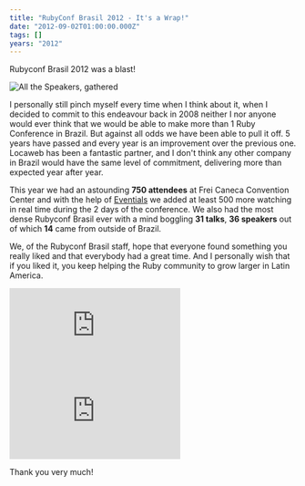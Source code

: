 ```yaml
---
title: "RubyConf Brasil 2012 - It's a Wrap!"
date: "2012-09-02T01:00:00.000Z"
tags: []
years: "2012"
---
```


<p></p>
<p>Rubyconf Brasil 2012 was a blast!</p>
<p><img src="http://s3.amazonaws.com/akitaonrails/assets/image_asset/image/21/big_546041_441163865926592_603827335_n.jpg" srcset="http://s3.amazonaws.com/akitaonrails/assets/image_asset/image/21/546041_441163865926592_603827335_n.jpg 2x" alt="All the Speakers, gathered"></p>
<p>I personally still pinch myself every time when I think about it, when I decided to commit to this endeavour back in 2008 neither I nor anyone would ever think that we would be able to make more than 1 Ruby Conference in Brazil. But against all odds we have been able to pull it off. 5 years have passed and every year is an improvement over the previous one. Locaweb has been a fantastic partner, and I don't think any other company in Brazil would have the same level of commitment, delivering more than expected year after year.</p>
<p>This year we had an astounding <strong>750 attendees</strong> at Frei Caneca Convention Center and with the help of <a href="http://eventials.com/rubyconfbr2012">Eventials</a> we added at least 500 more watching in real time during the 2 days of the conference. We also had the most dense Rubyconf Brasil ever with a mind boggling <strong>31 talks</strong>, <strong>36 speakers</strong> out of which <strong>14</strong> came from outside of Brazil.</p>
<p>We, of the Rubyconf Brasil staff, hope that everyone found something you really liked and that everybody had a great time. And I personally wish that if you liked it, you keep helping the Ruby community to grow larger in Latin America.</p>
<p></p>
<p>
</p>
<div class="embed-container">
  <iframe src="https://www.youtube.com/embed/pKhI6-cdMCc" frameborder="0" allowfullscreen=""></iframe>
</div>
<div class="embed-container">
  <iframe src="https://www.youtube.com/embed/YaLdpsk_ep8" frameborder="0" allowfullscreen=""></iframe>
</div>
<p>Thank you very much!</p>
<p></p>
